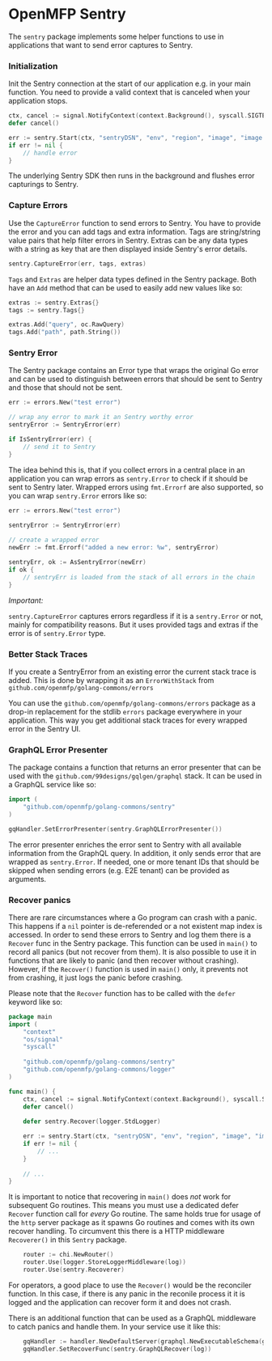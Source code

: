 # OpenMFP Sentry

The `sentry` package implements some helper functions to use in applications that want to send error captures to Sentry.

### Initialization

Init the Sentry connection at the start of our application e.g. in your main function. You need to provide a valid context 
that is canceled when your application stops. 

```go
ctx, cancel := signal.NotifyContext(context.Background(), syscall.SIGTERM, syscall.SIGKILL, syscall.SIGINT)
defer cancel()

err := sentry.Start(ctx, "sentryDSN", "env", "region", "image", "image tag")
if err != nil {
    // handle error
}

```

The underlying Sentry SDK then runs in the background and flushes error capturings to Sentry.

### Capture Errors

Use the `CaptureError` function to send errors to Sentry. You have to provide the error and you can add tags and extra information.
Tags are string/string value pairs that help filter errors in Sentry. Extras can be any data types with a string as key that
are then displayed inside Sentry's error details.

```go
sentry.CaptureError(err, tags, extras)

```

`Tags` and `Extras` are helper data types defined in the Sentry package. Both have an `Add` method that can be used to easily
add new values like so:

```go
extras := sentry.Extras{}
tags := sentry.Tags{}

extras.Add("query", oc.RawQuery)
tags.Add("path", path.String())
```

### Sentry Error

The Sentry package contains an Error type that wraps the original Go error and can be used to distinguish between
errors that should be sent to Sentry and those that should not be sent.

```go
err := errors.New("test error")

// wrap any error to mark it an Sentry worthy error  
sentryError := SentryError(err)

if IsSentryError(err) {
	// send it to Sentry
}
```

The idea behind this is, that if you collect errors in a central place in an application you can wrap errors 
as `sentry.Error` to check if it should be sent to Sentry later. Wrapped errors using `fmt.Errorf` are also supported, so you can
wrap `sentry.Error` errors like so:

```go
err := errors.New("test error")
 
sentryError := SentryError(err)

// create a wrapped error
newErr := fmt.Errorf("added a new error: %w", sentryError)

sentryErr, ok := AsSentryError(newErr)
if ok {
	// sentryErr is loaded from the stack of all errors in the chain
}
```

*Important:*

`sentry.CaptureError` captures errors regardless if it is a `sentry.Error` or not, mainly for compatibility reasons.
But it uses provided tags and extras if the error is of `sentry.Error` type.

### Better Stack Traces

If you create a SentryError from an existing error the current stack trace is added. This is done by wrapping it as an
`ErrorWithStack` from `github.com/openmfp/golang-commons/errors`

You can use the `github.com/openmfp/golang-commons/errors` package as a drop-in replacement for the stdlib `errors` package
everywhere in your application. This way you get additional stack traces for every wrapped error in the Sentry UI. 

### GraphQL Error Presenter

The package contains a function that returns an error presenter that can be used with the `github.com/99designs/gqlgen/graphql` stack.
It can be used in a GraphQL service like so:

```go
import (
    "github.com/openmfp/golang-commons/sentry"
)

gqHandler.SetErrorPresenter(sentry.GraphQLErrorPresenter())
```

The error presenter enriches the error sent to Sentry with all available information from the GraphQL query.
In addition, it only sends error that are wrapped as `sentry.Error`. If needed, one or more tenant IDs that should
be skipped when sending errors (e.g. E2E tenant) can be provided as arguments.

### Recover panics

There are rare circumstances where a Go program can crash with a panic. This happens if a `nil` pointer is de-referended
or a not existent map index is accessed. In order to send these errors to Sentry and log them there is a `Recover` func in the Sentry package.
This function can be used in `main()` to record all panics (but not recover from them). It is also possible to use it in
functions that are likely to panic (and then recover without crashing). However, if the `Recover()` function is used in `main()` only,
it prevents not from crashing, it just logs the panic before crashing.

Please note that the `Recover` function has to be called with the `defer` keyword like so: 
```go
package main
import (
	"context"
	"os/signal"
	"syscall"
	
    "github.com/openmfp/golang-commons/sentry"
    "github.com/openmfp/golang-commons/logger"
)

func main() {
    ctx, cancel := signal.NotifyContext(context.Background(), syscall.SIGTERM, syscall.SIGKILL, syscall.SIGINT)
    defer cancel()
	
    defer sentry.Recover(logger.StdLogger)

    err := sentry.Start(ctx, "sentryDSN", "env", "region", "image", "image tag")
    if err != nil {
        // ...
    }
    
	// ...
}
```

It is important to notice that recovering in `main()` does *not* work for subsequent Go routines. This means you must use a dedicated
defer `Recover` function call for *every* Go routine. The same holds true for usage of the `http` server package as it spawns Go routines and comes with its
own recover handling. To circumvent this there is a HTTP middleware `Recoverer()` in this `Sentry` package.

```go
	router := chi.NewRouter()
	router.Use(logger.StoreLoggerMiddleware(log))
	router.Use(sentry.Recoverer)
```

For operators, a good place to use the `Recover()` would be the reconciler function. In this case, if there is any panic in the reconile process it
it is logged and the application can recover form it and does not crash.

There is an additional function that can be used as a GraphQL middleware to catch panics and handle them. In your service use it like this:

```go
    gqHandler := handler.NewDefaultServer(graphql.NewExecutableSchema(gql))
    gqHandler.SetRecoverFunc(sentry.GraphQLRecover(log))
```